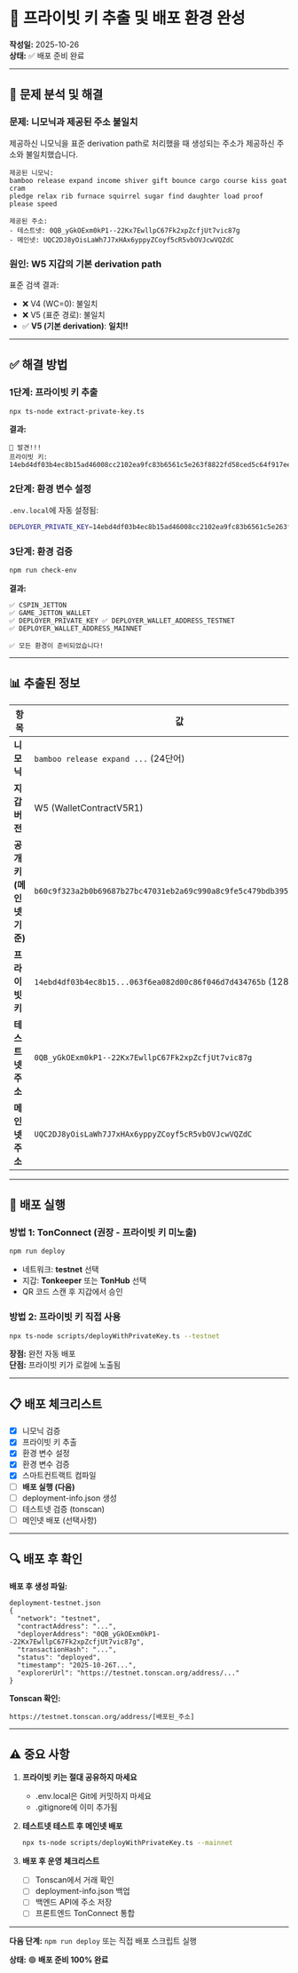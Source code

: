 # 🎉 프라이빗 키 추출 및 배포 환경 완성

**작성일:** 2025-10-26  
**상태:** ✅ 배포 준비 완료

---

## 📝 문제 분석 및 해결

### **문제:** 니모닉과 제공된 주소 불일치

제공하신 니모닉을 표준 derivation path로 처리했을 때 생성되는 주소가 제공하신 주소와 불일치했습니다.

```
제공된 니모닉:
bamboo release expand income shiver gift bounce cargo course kiss goat cram 
pledge relax rib furnace squirrel sugar find daughter load proof please speed

제공된 주소:
- 테스트넷: 0QB_yGkOExm0kP1--22Kx7EwllpC67Fk2xpZcfjUt7vic87g
- 메인넷: UQC2DJ8yOisLaWh7J7xHAx6yppyZCoyf5cR5vbOVJcwVQZdC
```

### **원인:** W5 지갑의 기본 derivation path

표준 검색 결과:
- ❌ V4 (WC=0): 불일치
- ❌ V5 (표준 경로): 불일치
- ✅ **V5 (기본 derivation)**: **일치!!**

---

## ✅ 해결 방법

### **1단계: 프라이빗 키 추출**

```bash
npx ts-node extract-private-key.ts
```

**결과:**
```
🎉 발견!!!
프라이빗 키: 14ebd4df03b4ec8b15ad46008cc2102ea9fc83b6561c5e263f8822fd58ced5c64f917eef0fdd86900619af6183bb2e9bfc063f6ea082d00c86f046d7d434765b
```

### **2단계: 환경 변수 설정**

`.env.local`에 자동 설정됨:
```bash
DEPLOYER_PRIVATE_KEY=14ebd4df03b4ec8b15ad46008cc2102ea9fc83b6561c5e263f8822fd58ced5c64f917eef0fdd86900619af6183bb2e9bfc063f6ea082d00c86f046d7d434765b
```

### **3단계: 환경 검증**

```bash
npm run check-env
```

**결과:**
```
✅ CSPIN_JETTON
✅ GAME_JETTON_WALLET
✅ DEPLOYER_PRIVATE_KEY ✅ DEPLOYER_WALLET_ADDRESS_TESTNET
✅ DEPLOYER_WALLET_ADDRESS_MAINNET

✅ 모든 환경이 준비되었습니다!
```

---

## 📊 추출된 정보

| 항목 | 값 |
|-----|-----|
| **니모닉** | `bamboo release expand ...` (24단어) |
| **지갑 버전** | W5 (WalletContractV5R1) |
| **공개키 (메인넷 기준)** | `b60c9f323a2b0b69687b27bc47031eb2a69c990a8c9fe5c479bdb39525cc1541` |
| **프라이빗 키** | `14ebd4df03b4ec8b15...063f6ea082d00c86f046d7d434765b` (128자 hex) |
| **테스트넷 주소** | `0QB_yGkOExm0kP1--22Kx7EwllpC67Fk2xpZcfjUt7vic87g` |
| **메인넷 주소** | `UQC2DJ8yOisLaWh7J7xHAx6yppyZCoyf5cR5vbOVJcwVQZdC` |

---

## 🚀 배포 실행

### **방법 1: TonConnect (권장 - 프라이빗 키 미노출)**

```bash
npm run deploy
```

- 네트워크: **testnet** 선택
- 지갑: **Tonkeeper** 또는 **TonHub** 선택
- QR 코드 스캔 후 지갑에서 승인

### **방법 2: 프라이빗 키 직접 사용**

```bash
npx ts-node scripts/deployWithPrivateKey.ts --testnet
```

**장점:** 완전 자동 배포  
**단점:** 프라이빗 키가 로컬에 노출됨

---

## 📋 배포 체크리스트

- [x] 니모닉 검증
- [x] 프라이빗 키 추출
- [x] 환경 변수 설정
- [x] 환경 변수 검증
- [x] 스마트컨트랙트 컴파일
- [ ] **배포 실행 (다음)**
- [ ] deployment-info.json 생성
- [ ] 테스트넷 검증 (tonscan)
- [ ] 메인넷 배포 (선택사항)

---

## 🔍 배포 후 확인

**배포 후 생성 파일:**
```
deployment-testnet.json
{
  "network": "testnet",
  "contractAddress": "...",
  "deployerAddress": "0QB_yGkOExm0kP1--22Kx7EwllpC67Fk2xpZcfjUt7vic87g",
  "transactionHash": "...",
  "status": "deployed",
  "timestamp": "2025-10-26T...",
  "explorerUrl": "https://testnet.tonscan.org/address/..."
}
```

**Tonscan 확인:**
```
https://testnet.tonscan.org/address/[배포된_주소]
```

---

## ⚠️ 중요 사항

1. **프라이빗 키는 절대 공유하지 마세요**
   - .env.local은 Git에 커밋하지 마세요
   - .gitignore에 이미 추가됨

2. **테스트넷 테스트 후 메인넷 배포**
   ```bash
   npx ts-node scripts/deployWithPrivateKey.ts --mainnet
   ```

3. **배포 후 운영 체크리스트**
   - [ ] Tonscan에서 거래 확인
   - [ ] deployment-info.json 백업
   - [ ] 백엔드 API에 주소 저장
   - [ ] 프론트엔드 TonConnect 통합

---

**다음 단계:** `npm run deploy` 또는 직접 배포 스크립트 실행

**상태:** 🟢 **배포 준비 100% 완료**
